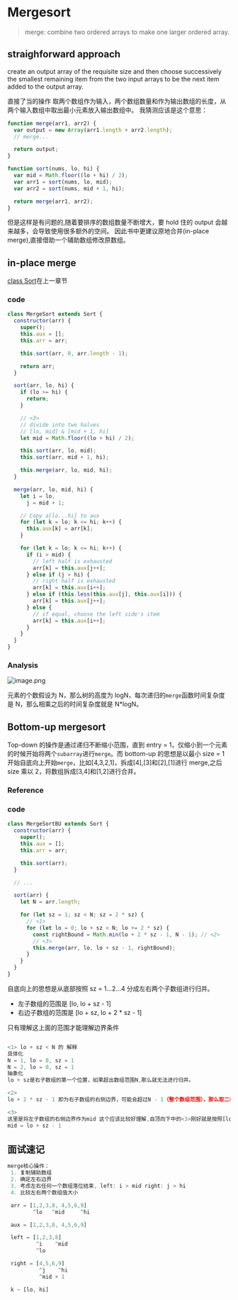 # Mergesort

> merge: combine two ordered arrays to make one larger ordered array.

## straighforward approach

create an output array of the requisite size and then choose successively the smallest remaining item from the two input arrays to be the next item added to the output array.

直接了当的操作
取两个数组作为输入，两个数组数量和作为输出数组的长度，从两个输入数组中取出最小元素放入输出数组中。
我猜测应该是这个意思：

```js
function merge(arr1, arr2) {
  var output = new Array(arr1.length + arr2.length);
  // merge...

  return output;
}

function sort(nums, lo, hi) {
  var mid = Math.floor((lo + hi) / 2);
  var arr1 = sort(nums, lo, mid);
  var arr2 = sort(nums, mid + 1, hi);

  return merge(arr1, arr2);
}
```

但是这样是有问题的,随着要排序的数组数量不断增大，要 hold 住的 output 会越来越多，会导致使用很多额外的空间。
因此书中更建议原地合并(in-place merge),直接借助一个辅助数组修改原数组。

## in-place merge

[class Sort](./Elementary\SSort)在上一章节

### code

```js
class MergeSort extends Sort {
  constructor(arr) {
    super();
    this.aux = [];
    this.arr = arr;

    this.sort(arr, 0, arr.length - 1);

    return arr;
  }

  sort(arr, lo, hi) {
    if (lo >= hi) {
      return;
    }

    // <3>
    // divide into two halves
    // [lo, mid] & [mid + 1, hi]
    let mid = Math.floor((lo + hi) / 2);

    this.sort(arr, lo, mid);
    this.sort(arr, mid + 1, hi);

    this.merge(arr, lo, mid, hi);
  }

  merge(arr, lo, mid, hi) {
    let i = lo,
      j = mid + 1;

    // Copy a[lo...hi] to aux
    for (let k = lo; k <= hi; k++) {
      this.aux[k] = arr[k];
    }

    for (let k = lo; k <= hi; k++) {
      if (i > mid) {
        // left half is exhausted
        arr[k] = this.aux[j++];
      } else if (j > hi) {
        // right half is exhausted
        arr[k] = this.aux[i++];
      } else if (this.less(this.aux[j], this.aux[i])) {
        arr[k] = this.aux[j++];
      } else {
        // if equal, choose the left side's item
        arr[k] = this.aux[i++];
      }
    }
  }
}
```

### Analysis

![image.png](https://p3-juejin.byteimg.com/tos-cn-i-k3u1fbpfcp/0a79ae34430f4dbf8bed2fc96dd0c112~tplv-k3u1fbpfcp-watermark.image?)

元素的个数假设为 N，那么树的高度为 logN，每次递归的`merge`函数时间复杂度是 N，那么相乘之后的时间复杂度就是 N\*logN。

## Bottom-up mergesort

Top-down 的操作是通过递归不断缩小范围，直到 entry = 1，仅缩小到一个元素的时候开始将两个`subarray`进行`merge`。而 bottom-up 的思想是以最小 size = 1 开始自底向上开始`merge`，比如[4,3,2,1]，拆成[4],[3]和[2],[1]进行 merge,之后 size 乘以 2，将数组拆成[3,4]和[1,2]进行合并。

### Reference

### code

```js
class MergeSortBU extends Sort {
  constructor(arr) {
    super();
    this.aux = [];
    this.arr = arr;

    this.sort(arr);
  }

  // ...

  sort(arr) {
    let N = arr.length;

    for (let sz = 1; sz < N; sz = 2 * sz) {
      // <1>
      for (let lo = 0; lo + sz < N; lo += 2 * sz) {
        const rightBound = Math.min(lo + 2 * sz - 1, N - 1); // <2>
        // <3>
        this.merge(arr, lo, lo + sz - 1, rightBound);
      }
    }
  }
}
```

自底向上的思想是从底部按照 sz = 1...2...4 分成左右两个子数组进行归并。

- 左子数组的范围是 [lo, lo + sz - 1]
- 右边子数组的范围是 [lo + sz, lo + 2 * sz - 1]

只有理解这上面的范围才能理解边界条件

```js

<1> lo + sz < N 的 解释
具体化
N = 1, lo = 0, sz = 1
N = 2, lo = 0, sz = 1
抽象化
lo + sz是右子数组的第一个位置，如果超出数组范围N,那么就无法进行归并。

<2>
lo + 2 * sz - 1 即为右子数组的右侧边界，可能会超过N - 1（整个数组范围），那么取二者最小值即可。

<3>
这里是将左子数组的右侧边界作为mid 这个应该比较好理解,自顶向下中的<3>刚好就是按照[lo, mid]&[mid + 1, hi]来分成两个子数组的。
mid = lo + sz - 1
```

## 面试速记

```js
merge核心操作：
 1. 复制辅助数组
 2. 确定左右边界
 3. 考虑左右任何一个数组落位结束, left: i > mid right: j > hi
 4. 比较左右两个数组值大小

 arr = [1,2,3,8, 4,5,6,9]
        ^lo   ^mid     ^hi

 aux = [1,2,3,8, 4,5,6,9]

 left = [1,2,3,8]
         ^i    ^mid
         ^lo

 right = [4,5,6,9]
          ^j    ^hi
          ^mid + 1

 k ~ [lo, hi]

```
